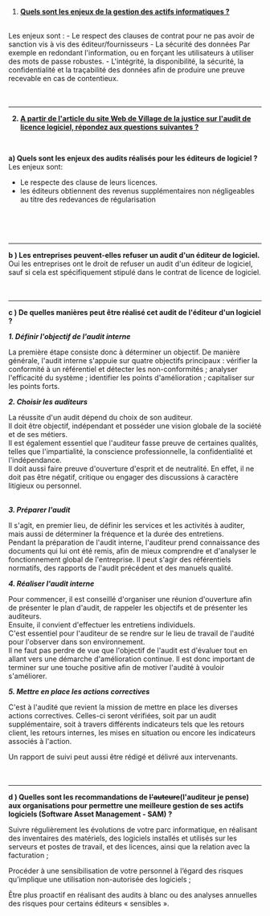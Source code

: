 <u><strong>
1) Quels sont les enjeux de la gestion des actifs informatiques ?
</u></strong>
<br>
Les enjeux sont :
- Le respect des clauses de contrat pour ne pas avoir de sanction vis à vis des éditeur/fournisseurs
- La sécurité des données
Par exemple en redondant l'information,
ou en forçant les utilisateurs à utiliser des mots de passe robustes.
- L'intégrité, la disponibilité, la sécurité, la confidentialité et la traçabilité des données afin de produire une preuve recevable en cas de contentieux. 
<br>
<br>
<br>

----

<u><strong>

2) A partir de l'article du site Web de Village de la justice sur l'audit de licence logiciel, répondez aux questions suivantes ?

</strong></u>
<br>

__a)
Quels sont les enjeux des audits réalisés pour les éditeurs de logiciel ?__
<br>
Les enjeux sont:
- Le respecte des clause de leurs licences.
- les éditeurs obtiennent des revenus supplémentaires non négligeables au titre des redevances de régularisation
<br>
<br>
<br>

----

__b )
Les entreprises peuvent-elles refuser un audit d'un éditeur de logiciel.__
<br>
Oui les entreprises ont le droit de refuser un audit d'un éditeur de logiciel, sauf si cela est spécifiquement stipulé dans le contrat de licence de logiciel.
<br>
<br>
<br>

----

__c )
De quelles manières peut être réalisé cet audit de l'éditeur d'un logiciel ?__
<br>

***1. Définir l'objectif de l'audit interne***

La première étape consiste donc à déterminer un objectif.
De manière générale, l'audit interne s'appuie sur quatre objectifs principaux :
vérifier la conformité à un référentiel et détecter les non-conformités ;
analyser l'efficacité du système ;
identifier les points d'amélioration ; capitaliser sur les points forts.
<br>


***2. Choisir les auditeurs***

La réussite d'un audit dépend du choix de son auditeur.
‎‎<br>
Il doit être objectif, indépendant et posséder une vision globale de la société et de ses métiers.
‎‎<br>
Il est également essentiel que l'auditeur fasse preuve de certaines qualités, telles que l'impartialité, la conscience professionnelle, la confidentialité et l'indépendance.
‎‎<br>
Il doit aussi faire preuve d'ouverture d'esprit et de neutralité. En effet, il ne doit pas être négatif, critique ou engager des discussions à caractère litigieux ou personnel.
<br>
<br>

***3. Préparer l'audit***

Il s'agit, en premier lieu, de définir les services et les activités à auditer, mais aussi de déterminer la fréquence et la durée des entretiens.
‎‎<br>
Pendant la préparation de l'audit interne, l'auditeur prend connaissance des documents qui lui ont été remis, afin de mieux comprendre et d'analyser le fonctionnement global de l'entreprise. Il peut s'agir des référentiels normatifs, des rapports de l'audit précédent et des manuels qualité.
<br>

***4. Réaliser l'audit interne***

Pour commencer, il est conseillé d'organiser une réunion d'ouverture afin de présenter le plan d'audit, de rappeler les objectifs et de présenter les auditeurs.
‎‎<br>
Ensuite, il convient d'effectuer les entretiens individuels.
‎‎<br>
C'est essentiel pour l'auditeur de se rendre sur le lieu de travail de l'audité pour l'observer dans son environnement.
‎‎<br>
Il ne faut pas perdre de vue que l'objectif de l'audit est d'évaluer tout en allant vers une démarche d'amélioration continue. Il est donc important de terminer sur une touche positive afin de motiver l'audité à vouloir s'améliorer.
‎‎ <br>

***5. Mettre en place les actions correctives***

C'est à l'audité que revient la mission de mettre en place les diverses actions correctives. Celles-ci seront vérifiées, soit par un audit supplémentaire, soit à travers différents indicateurs tels que les retours client, les retours internes, les mises en situation ou encore les indicateurs associés à l'action.

Un rapport de suivi peut aussi être rédigé et délivré aux intervenants.
<br>
<br>
<br>

----

__d )
Quelles sont les recommandations de
~~l'auteure~~(l'auditeur je pense)
aux organisations pour permettre une meilleure gestion de ses actifs logiciels (Software Asset Management - SAM) ?__
<br>

Suivre régulièrement les évolutions de votre parc informatique, en réalisant des inventaires des matériels, des logiciels installés et utilisés sur les serveurs et postes de travail, et des licences, ainsi que la relation avec la facturation ;
<br>

Procéder à une sensibilisation de votre personnel à l’égard des risques qu’implique une utilisation non-autorisée des logiciels ;
<br>

Être plus proactif en réalisant des audits à blanc ou des analyses annuelles des risques pour certains éditeurs « sensibles ».